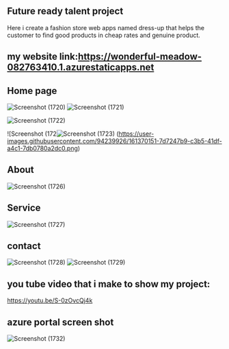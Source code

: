 ## Future ready talent project 
Here i create a fashion store web apps named dress-up that helps the customer to find good products in cheap rates and genuine product.

## my website link:https://wonderful-meadow-082763410.1.azurestaticapps.net


## Home page 
![Screenshot (1720)](https://user-images.githubusercontent.com/94239926/161370288-7338f986-810e-4d70-bd9b-b4850f498c13.png)
![Screenshot (1721)](https://user-images.githubusercontent.com/94239926/161370339-a5d926f0-02c1-4e27-8e39-1e9de4436b9e.png)

![Screenshot (1722)](https://user-images.githubusercontent.com/94239926/161370547-67bb704f-65ec-4a74-8538-b983e37a93be.png)

![Screenshot (172![Screenshot (1723)](https://user-images.githubusercontent.com/94239926/161370591-899aa6fe-58f1-4b51-9ab6-2456c0f45755.png)
(https://user-images.githubusercontent.com/94239926/161370151-7d7247b9-c3b5-41df-a4c1-7db0780a2dc0.png)


## About
![Screenshot (1726)](https://user-images.githubusercontent.com/94239926/161370692-e32d4371-06e1-48f1-83df-84f3f14cee93.png)

## Service
![Screenshot (1727)](https://user-images.githubusercontent.com/94239926/161370746-57888690-acdc-418a-9ef8-1b440ba5dc65.png)

## contact
![Screenshot (1728)](https://user-images.githubusercontent.com/94239926/161370768-3b2dda79-a69d-4e64-9092-1dbe5a8ce87c.png)
![Screenshot (1729)](https://user-images.githubusercontent.com/94239926/161370772-2a99d3a8-f67c-4b00-a88f-f3b01cadccff.png)

## you tube video that i make to show my project:

https://youtu.be/S-0zOvcQj4k

## azure portal screen shot
![Screenshot (1732)](https://user-images.githubusercontent.com/94239926/161371437-9684f5f6-d9c6-48bc-8835-a2a43a684894.png)
